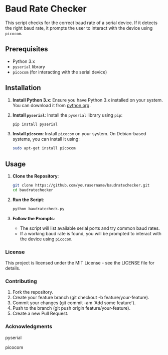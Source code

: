 # Baud Rate Checker

This script checks for the correct baud rate of a serial device. If it detects the right baud rate, it prompts the user to interact with the device using `picocom`.

## Prerequisites

- Python 3.x
- `pyserial` library
- `picocom` (for interacting with the serial device)

## Installation

1. **Install Python 3.x**: Ensure you have Python 3.x installed on your system. You can download it from [python.org](https://www.python.org/downloads/).

2. **Install `pyserial`**: Install the `pyserial` library using `pip`:
    ```sh
    pip install pyserial
    ```

3. **Install `picocom`**: Install `picocom` on your system. On Debian-based systems, you can install it using:
    ```sh
    sudo apt-get install picocom
    ```

## Usage

1. **Clone the Repository**:
    ```sh
    git clone https://github.com/yourusername/baudratechecker.git
    cd baudratechecker
    ```

2. **Run the Script**:
    ```sh
    python baudratecheck.py
    ```

3. **Follow the Prompts**:
    - The script will list available serial ports and try common baud rates.
    - If a working baud rate is found, you will be prompted to interact with the device using `picocom`.


### License
This project is licensed under the MIT License - see the LICENSE file for details.

### Contributing
1. Fork the repository.
2. Create your feature branch (git checkout -b feature/your-feature).
3. Commit your changes (git commit -am 'Add some feature').
4. Push to the branch (git push origin feature/your-feature).
5. Create a new Pull Request.

### Acknowledgments
pyserial

picocom
